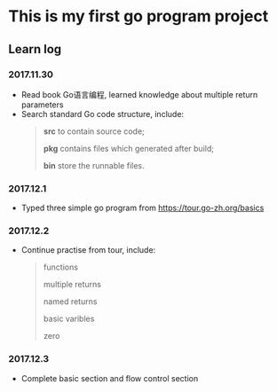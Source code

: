 # This is my first go program project

## Learn log

### 2017.11.30
- Read book Go语言编程, learned knowledge about multiple return parameters
- Search standard Go code structure, include:
  > **src** to contain source code; 
  >
  > **pkg** contains files which generated after build; 
  >
  > **bin** store the runnable files.

### 2017.12.1
- Typed three simple go program from https://tour.go-zh.org/basics

### 2017.12.2
- Continue practise from tour, include:

    > functions
    >
    > multiple returns
    >
    > named returns
    >
    > basic varibles
    >
    > zero
    
### 2017.12.3
- Complete basic section and flow control section
    
